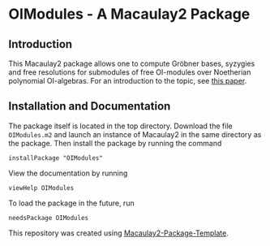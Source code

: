 # OIModules - A Macaulay2 Package
## Introduction
This Macaulay2 package allows one to compute Gröbner bases, syzygies and free resolutions for submodules of free OI-modules over Noetherian polynomial OI-algebras. For an introduction to the topic, see [this paper](https://arxiv.org/abs/1710.09247v2).
## Installation and Documentation
The package itself is located in the top directory. Download the file `OIModules.m2` and launch an instance of Macaulay2 in the same directory as the package. Then install the package by running the command
```Macaulay2
installPackage "OIModules"
```
View the documentation by running 
```Macaulay2
viewHelp OIModules
```
To load the package in the future, run 
```Macaulay2
needsPackage OIModules
```

This repository was created using [Macaulay2-Package-Template](https://github.com/morrowmh/Macaulay2-Package-Template).